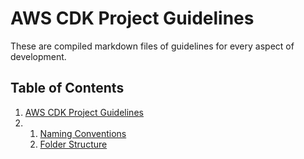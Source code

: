 # AWS CDK Project Guidelines
These are compiled markdown files of guidelines for every aspect of development.

## Table of Contents
1.  [AWS CDK Project Guidelines](.)
2.  1.  [Naming Conventions](./naming-conventions)
    2.  [Folder Structure](./folder-structure)
